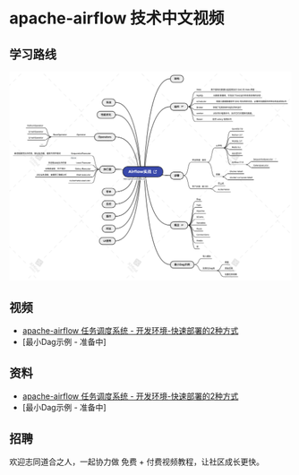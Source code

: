 # apache-airflow 技术中文视频

## 

## 学习路线

![Airflow实战](./imgs/Airflow实战.png)





## 视频

- [apache-airflow 任务调度系统 - 开发环境-快速部署的2种方式](https://www.bilibili.com/video/BV1gy4y1M7Bt)
- [最小Dag示例 - 准备中]



## 资料

- [apache-airflow 任务调度系统 - 开发环境-快速部署的2种方式](./deploy.md)
- [最小Dag示例 - 准备中]



## 招聘

欢迎志同道合之人，一起协力做 免费 + 付费视频教程，让社区成长更快。


